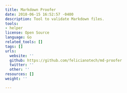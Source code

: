 ```yaml
---
title: Markdown Proofer
date: 2018-06-15 16:52:57 -0400
description: Tool to validate Markdown files.
tools:
- helper
license: Open Source
language: Go
related_tools: []
tags: []
urls:
  website: ''
  github: https://github.com/felicianotech/md-proofer
  twitter: ''
  other: ''
resources: []
weight: ''

---
```

